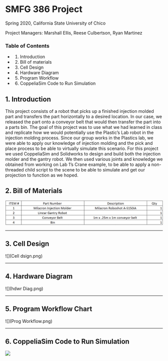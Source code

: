 # SMFG 386 Project

Spring 2020, California State University of Chico

Project Managers: Marshall Ellis, Reese Culbertson, Ryan Martinez 

### Table of Contents
- 1. Introduction
- 2. Bill of materials
- 3. Cell Design
- 4. Hardware Diagram
- 5. Program Workflow
- 6. CoppeliaSim Code to Run Simulation


## 1. Introduction
This project consists of a robot that picks up a finished injection molded part and transfers the part horizontally to a desired location. In our case, we released the part onto a conveyor belt that would then transfer the part into a parts bin. The goal of this project was to use what we had learned in class and replicate how we would potentially use the Plastic’s Lab robot in the injection molding process. Since our group works in the Plastics lab, we were able to apply our knowledge of injection molding and the pick and place process to be able to virtually simulate this scenario. For this project we used CoppeliaSim and Solidworks to design and build both the injection molder and the gantry robot. We then used various joints and knowledge we obtained from working on Lab 1’s Crane example, to be able to apply a non-threaded child script to the scene to be able to simulate and get our projection to function as we hoped. 

## 2. Bill of Materials

![](bompic.png)

----------------------------------------------------------------------------------
## 3. Cell Design

![](Cell dsign.png)

-----------------------------------------------------------------------------------------------------
## 4. Hardware Diagram

![](hdwr Diag.png)

-----------------------------------------------------------------------------------------------------

## 5. Program Workflow Chart

![](Prog Workflow.png)

--------------------------------------------------

## 6. CoppeliaSim Code to Run Simulation

![](Gifofsim.gif)
